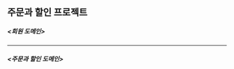 ## 주문과 할인 프로젝트

##### <회원 도메인>



------------------------------------------------------------------------------------------------------------------------


##### <주문과 할인 도메인>
